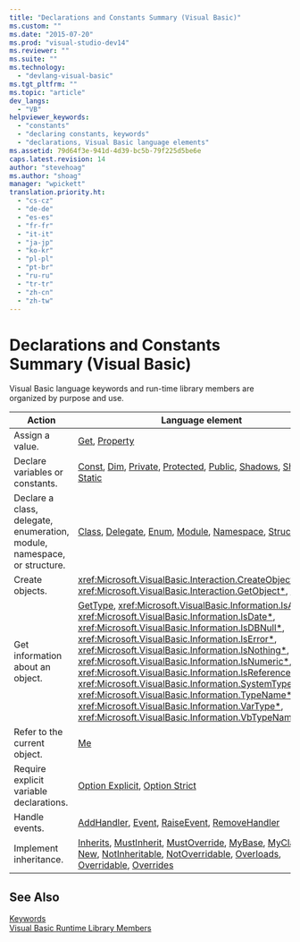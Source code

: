 ```yaml
---
title: "Declarations and Constants Summary (Visual Basic)"
ms.custom: ""
ms.date: "2015-07-20"
ms.prod: "visual-studio-dev14"
ms.reviewer: ""
ms.suite: ""
ms.technology: 
  - "devlang-visual-basic"
ms.tgt_pltfrm: ""
ms.topic: "article"
dev_langs: 
  - "VB"
helpviewer_keywords: 
  - "constants"
  - "declaring constants, keywords"
  - "declarations, Visual Basic language elements"
ms.assetid: 79d64f3e-941d-4d39-bc5b-79f225d5be6e
caps.latest.revision: 14
author: "stevehoag"
ms.author: "shoag"
manager: "wpickett"
translation.priority.ht: 
  - "cs-cz"
  - "de-de"
  - "es-es"
  - "fr-fr"
  - "it-it"
  - "ja-jp"
  - "ko-kr"
  - "pl-pl"
  - "pt-br"
  - "ru-ru"
  - "tr-tr"
  - "zh-cn"
  - "zh-tw"
---
```

# Declarations and Constants Summary (Visual Basic)
Visual Basic language keywords and run-time library members are organized by purpose and use.  
  
|Action|Language element|  
|------------|----------------------|  
|Assign a value.|[Get](../../../visual-basic\language-reference\statements/get-statement.md), [Property](../../../visual-basic\language-reference\statements/property-statement.md)|  
|Declare variables or constants.|[Const](../../../visual-basic\language-reference\statements/const-statement.md), [Dim](../../../visual-basic\language-reference\statements/dim-statement.md), [Private](../../../visual-basic\language-reference\modifiers/private.md), [Protected](../../../visual-basic\language-reference\modifiers/protected.md), [Public](../../../visual-basic\language-reference\modifiers/public.md), [Shadows](../../../visual-basic\language-reference\modifiers/shadows.md), [Shared](../../../visual-basic\language-reference\modifiers/shared.md), [Static](../../../visual-basic\language-reference\modifiers/static.md)|  
|Declare a class, delegate, enumeration, module, namespace, or structure.|[Class](../../../visual-basic\language-reference\statements/class-statement.md), [Delegate](../../../visual-basic\language-reference\statements/delegate-statement.md), [Enum](../../../visual-basic\language-reference\statements/enum-statement.md), [Module](../../../visual-basic\language-reference\statements/module-statement.md), [Namespace](../../../visual-basic\language-reference\statements/namespace-statement.md), [Structure](../../../visual-basic\language-reference\statements/structure-statement.md)|  
|Create objects.|<xref:Microsoft.VisualBasic.Interaction.CreateObject*>, <xref:Microsoft.VisualBasic.Interaction.GetObject*>, [New](../../../visual-basic\language-reference\operators/new-operator.md)|  
|Get information about an object.|[GetType](../../../visual-basic\language-reference\operators/gettype-operator.md), <xref:Microsoft.VisualBasic.Information.IsArray*>, <xref:Microsoft.VisualBasic.Information.IsDate*>, <xref:Microsoft.VisualBasic.Information.IsDBNull*>, <xref:Microsoft.VisualBasic.Information.IsError*>, <xref:Microsoft.VisualBasic.Information.IsNothing*>, <xref:Microsoft.VisualBasic.Information.IsNumeric*>, <xref:Microsoft.VisualBasic.Information.IsReference*>, <xref:Microsoft.VisualBasic.Information.SystemTypeName*>, <xref:Microsoft.VisualBasic.Information.TypeName*>, <xref:Microsoft.VisualBasic.Information.VarType*>, <xref:Microsoft.VisualBasic.Information.VbTypeName*>|  
|Refer to the current object.|[Me](../../../visual-basic\programming-guide\program-structure/me-my-mybase-and-myclass.md)|  
|Require explicit variable declarations.|[Option Explicit](../../../visual-basic\language-reference\statements/option-explicit-statement.md), [Option Strict](../../../visual-basic\language-reference\statements/option-strict-statement.md)|  
|Handle events.|[AddHandler](../../../visual-basic\language-reference\statements/addhandler-statement.md), [Event](../../../visual-basic\language-reference\statements/event-statement.md), [RaiseEvent](../../../visual-basic\language-reference\statements/raiseevent-statement.md), [RemoveHandler](../../../visual-basic\language-reference\statements/removehandler-statement.md)|  
|Implement inheritance.|[Inherits](../../../visual-basic\language-reference\statements/inherits-statement.md), [MustInherit](../../../visual-basic\language-reference\modifiers/mustinherit.md), [MustOverride](../../../visual-basic\language-reference\modifiers/mustoverride.md), [MyBase](../../../visual-basic\programming-guide\language-features\objects-and-classes/inheritance-basics.md), [MyClass](../../../visual-basic\programming-guide\language-features\objects-and-classes/inheritance-basics.md), [New](../../../visual-basic\language-reference\operators/new-operator.md), [NotInheritable](../../../visual-basic\language-reference\modifiers/notinheritable.md), [NotOverridable](../../../visual-basic\language-reference\modifiers/notoverridable.md), [Overloads](../../../visual-basic\language-reference\modifiers/overloads.md), [Overridable](../../../visual-basic\language-reference\modifiers/overridable.md), [Overrides](../../../visual-basic\language-reference\modifiers/overrides.md)|  
  
## See Also  
 [Keywords](../../../visual-basic\language-reference\keywords/index.md)   
 [Visual Basic Runtime Library Members](../../../visual-basic\language-reference/visual-basic-runtime-library-members.md)